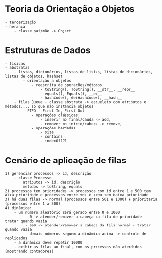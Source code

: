 # Teoria da Orientação a Objetos
    - tercerização
    - herança
        - classe pai/mãe -> Object



# Estruturas de Dados
    - físicas
    - abstratas
        - listas, dicionários, listas de listas, listas de dicionários, listas de objetos, hashset
            - orientação a objetos
                - reescrita de operações/métodos
                    - toString(), ToString(), __str__, __repr__
                    - equals(), Equals(), __eq__
                    - hashCode(), GetHashCode(), __hash__
        - filas Queue - classe abstrata -> esqueleto com atributos e métodos.... só que não instancia objetos
            - FIFO - First In, First Out
                - operações clássicas:
                    - inserir no final/cauda -> add, 
                    - remover no inicio/cabeça -> remove, 
                - operações herdadas
                    - size
                    - contains
                    - indexOf???

# Cenário de aplicação de filas
    1) gerenciar processos -> id, descrição
        - classe Processo
            atributos -> id, descrição
            metodos -> toString, equals
    2) processos tem prioridades -> processos com id entre 1 e 500 tem alta prioridade e processos entre 501 e 1000 tem baixa prioridade
    3) há duas filas -> normal (processos entre 501 e 1000) e prioritaria (processos entre 1 a 500)
    4) dinâmica:
        - um número aleatório será gerado entre 0 e 1000
             - 0 -> atender/remover a cabeça da fila de prioridade - tratar quando vazia 
             - 500 -> atender/remover a cabeça da fila normal - tratar quando vazia
             - demais números seguem a dinâmica acima -> controle de replicados
        - a dinâmica deve repetir 10000
        - exibir as filas ao final, com os processos não atendidos (mostrando contadores)